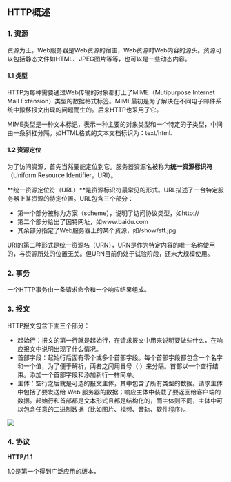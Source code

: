 ## HTTP概述

### 1. 资源

资源为王。Web服务器是Web资源的宿主，Web资源时Web内容的源头。资源可以包括静态文件如HTML、JPEG图片等等，也可以是一些动态内容。

#### 1.1 类型

HTTP为每种需要通过Web传输的对象都打上了MIME（Mutipurpose Internet Mail Extension）类型的数据格式标签。MIME最初是为了解决在不同电子邮件系统中搬移报文出现的问题而生的。后来HTTP也采用了它。

MIME类型是一种文本标记，表示一种主要的对象类型和一个特定的子类型，中间由一条斜杠分隔。如HTML格式的文本文档标识为：text/html.

#### 1.2 资源定位

为了访问资源，首先当然要能定位到它。服务器资源名被称为**统一资源标识符**（Uniform Resource Identifier，URI）。

**统一资源定位符（URL）**是资源标识符最常见的形式。URL描述了一台特定服务器上某资源的特定位置。URL包含三个部分：

- 第一个部分被称为方案（scheme），说明了访问协议类型，如http://
- 第二个部分给出了因特网址，如www.baidu.com
- 其余部分指定了Web服务器上的某个资源，如/show/stf.jpg

URI的第二种形式是统一资源名（URN），URN是作为特定内容的唯一名称使用的，与资源所处的位置无关。但URN目前仍处于试验阶段，还未大规模使用。

### 2. 事务

一个HTTP事务由一条请求命令和一个响应结果组成。

### 3. 报文

HTTP报文包含下面三个部分：

- 起始行：报文的第一行就是起始行，在请求报文中用来说明要做些什么，在响应报文中说明出现了什么情况。
- 首部字段：起始行后面有零个或多个首部字段。每个首部字段都包含一个名字和一个值，为了便于解析，两者之间用冒号（:）来分隔。首部以一个空行结束。添加一个首部字段和添加新行一样简单。
- 主体：空行之后就是可选的报文主体，其中包含了所有类型的数据。请求主体中包括了要发送给 Web 服务器的数据；响应主体中装载了要返回给客户端的数据。起始行和首部都是文本形式且都是结构化的，而主体则不同，主体中可以包含任意的二进制数据（比如图片、视频、音轨、软件程序）。

![](http://oqag5mdvp.bkt.clouddn.com/201804301200_41.png)



### 4. 协议

**HTTP/1.1**

1.0是第一个得到广泛应用的版本，